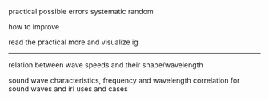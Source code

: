 
practical possible errors
systematic
random

how to improve

read the practical more and visualize ig

---

relation between wave speeds and their shape/wavelength

sound wave characteristics, frequency and wavelength correlation for sound waves and irl uses and cases